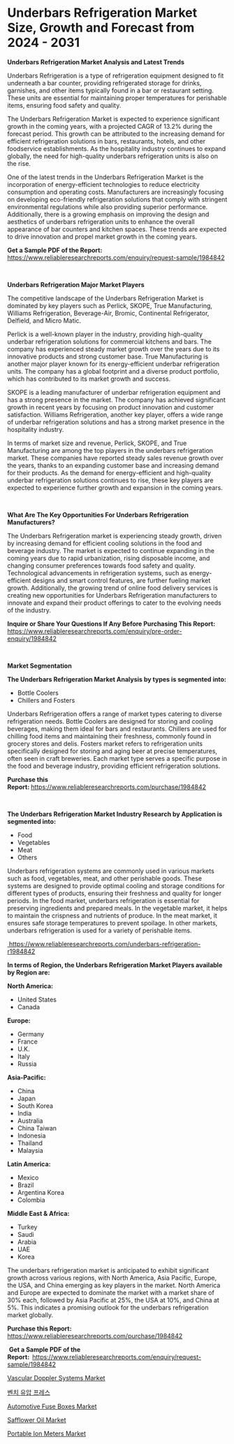 <p><h1>Underbars Refrigeration Market Size, Growth and Forecast from 2024 - 2031</h1></p><p><strong>Underbars Refrigeration Market Analysis and Latest Trends</strong></p>
<p><p>Underbars Refrigeration is a type of refrigeration equipment designed to fit underneath a bar counter, providing refrigerated storage for drinks, garnishes, and other items typically found in a bar or restaurant setting. These units are essential for maintaining proper temperatures for perishable items, ensuring food safety and quality.</p><p>The Underbars Refrigeration Market is expected to experience significant growth in the coming years, with a projected CAGR of 13.2% during the forecast period. This growth can be attributed to the increasing demand for efficient refrigeration solutions in bars, restaurants, hotels, and other foodservice establishments. As the hospitality industry continues to expand globally, the need for high-quality underbars refrigeration units is also on the rise.</p><p>One of the latest trends in the Underbars Refrigeration Market is the incorporation of energy-efficient technologies to reduce electricity consumption and operating costs. Manufacturers are increasingly focusing on developing eco-friendly refrigeration solutions that comply with stringent environmental regulations while also providing superior performance. Additionally, there is a growing emphasis on improving the design and aesthetics of underbars refrigeration units to enhance the overall appearance of bar counters and kitchen spaces. These trends are expected to drive innovation and propel market growth in the coming years.</p></p>
<p><strong>Get a Sample PDF of the Report:&nbsp;</strong> <a href="https://www.reliableresearchreports.com/enquiry/request-sample/1984842">https://www.reliableresearchreports.com/enquiry/request-sample/1984842</a></p>
<p>&nbsp;</p>
<p><strong>Underbars Refrigeration Major Market Players</strong></p>
<p><p>The competitive landscape of the Underbars Refrigeration Market is dominated by key players such as Perlick, SKOPE, True Manufacturing, Williams Refrigeration, Beverage-Air, Bromic, Continental Refrigerator, Delfield, and Micro Matic. </p><p>Perlick is a well-known player in the industry, providing high-quality underbar refrigeration solutions for commercial kitchens and bars. The company has experienced steady market growth over the years due to its innovative products and strong customer base. True Manufacturing is another major player known for its energy-efficient underbar refrigeration units. The company has a global footprint and a diverse product portfolio, which has contributed to its market growth and success.</p><p>SKOPE is a leading manufacturer of underbar refrigeration equipment and has a strong presence in the market. The company has achieved significant growth in recent years by focusing on product innovation and customer satisfaction. Williams Refrigeration, another key player, offers a wide range of underbar refrigeration solutions and has a strong market presence in the hospitality industry.</p><p>In terms of market size and revenue, Perlick, SKOPE, and True Manufacturing are among the top players in the underbars refrigeration market. These companies have reported steady sales revenue growth over the years, thanks to an expanding customer base and increasing demand for their products. As the demand for energy-efficient and high-quality underbar refrigeration solutions continues to rise, these key players are expected to experience further growth and expansion in the coming years.</p></p>
<p>&nbsp;</p>
<p><strong>What Are The Key Opportunities For Underbars Refrigeration Manufacturers?</strong></p>
<p><p>The Underbars Refrigeration market is experiencing steady growth, driven by increasing demand for efficient cooling solutions in the food and beverage industry. The market is expected to continue expanding in the coming years due to rapid urbanization, rising disposable income, and changing consumer preferences towards food safety and quality. Technological advancements in refrigeration systems, such as energy-efficient designs and smart control features, are further fueling market growth. Additionally, the growing trend of online food delivery services is creating new opportunities for Underbars Refrigeration manufacturers to innovate and expand their product offerings to cater to the evolving needs of the industry.</p></p>
<p><strong>Inquire or Share Your Questions If Any Before Purchasing This Report:</strong> <a href="https://www.reliableresearchreports.com/enquiry/pre-order-enquiry/1984842">https://www.reliableresearchreports.com/enquiry/pre-order-enquiry/1984842</a></p>
<p>&nbsp;</p>
<p><strong>Market Segmentation</strong></p>
<p><strong>The Underbars Refrigeration Market Analysis by types is segmented into:</strong></p>
<p><ul><li>Bottle Coolers</li><li>Chillers and Fosters</li></ul></p>
<p><p>Underbars Refrigeration offers a range of market types catering to diverse refrigeration needs. Bottle Coolers are designed for storing and cooling beverages, making them ideal for bars and restaurants. Chillers are used for chilling food items and maintaining their freshness, commonly found in grocery stores and delis. Fosters market refers to refrigeration units specifically designed for storing and aging beer at precise temperatures, often seen in craft breweries. Each market type serves a specific purpose in the food and beverage industry, providing efficient refrigeration solutions.</p></p>
<p><strong>Purchase this Report:&nbsp;</strong><a href="https://www.reliableresearchreports.com/purchase/1984842">https://www.reliableresearchreports.com/purchase/1984842</a></p>
<p>&nbsp;</p>
<p><strong>The Underbars Refrigeration Market Industry Research by Application is segmented into:</strong></p>
<p><ul><li>Food</li><li>Vegetables</li><li>Meat</li><li>Others</li></ul></p>
<p><p>Underbars refrigeration systems are commonly used in various markets such as food, vegetables, meat, and other perishable goods. These systems are designed to provide optimal cooling and storage conditions for different types of products, ensuring their freshness and quality for longer periods. In the food market, underbars refrigeration is essential for preserving ingredients and prepared meals. In the vegetable market, it helps to maintain the crispness and nutrients of produce. In the meat market, it ensures safe storage temperatures to prevent spoilage. In other markets, underbars refrigeration is used for a variety of perishable items.</p></p>
<p><a href="https://www.reliableresearchreports.com/underbars-refrigeration-r1984842">&nbsp;https://www.reliableresearchreports.com/underbars-refrigeration-r1984842</a></p>
<p><strong>In terms of Region, the Underbars Refrigeration Market Players available by Region are:</strong></p>
<p>
    <p> <strong> North America: </strong>
        <ul>
            <li>United States</li>
            <li>Canada</li>
        </ul>
        </p> 
    <p> <strong> Europe: </strong>
        <ul>
            <li>Germany</li>
            <li>France</li>
            <li>U.K.</li>
            <li>Italy</li>
            <li>Russia</li>
        </ul>
        </p> 
    <p> <strong> Asia-Pacific: </strong>
        <ul>
            <li>China</li>
            <li>Japan</li>
            <li>South Korea</li>
            <li>India</li>
            <li>Australia</li>
            <li>China Taiwan</li>
            <li>Indonesia</li>
            <li>Thailand</li>
            <li>Malaysia</li>
        </ul>
        </p> 
    <p> <strong> Latin America: </strong>
        <ul>
            <li>Mexico</li>
            <li>Brazil</li>
            <li>Argentina Korea</li>
            <li>Colombia</li>
        </ul>
        </p> 
    <p> <strong> Middle East & Africa: </strong>
        <ul>
            <li>Turkey</li>
            <li>Saudi</li>
            <li>Arabia</li>
            <li>UAE</li>
            <li>Korea</li>
        </ul>
    </p>
    </p>
<p><p>The underbars refrigeration market is anticipated to exhibit significant growth across various regions, with North America, Asia Pacific, Europe, the USA, and China emerging as key players in the market. North America and Europe are expected to dominate the market with a market share of 30% each, followed by Asia Pacific at 25%, the USA at 10%, and China at 5%. This indicates a promising outlook for the underbars refrigeration market globally.</p></p>
<p><strong>Purchase this Report: </strong><a href="https://www.reliableresearchreports.com/purchase/1984842">https://www.reliableresearchreports.com/purchase/1984842</a></p>
<p>&nbsp;<strong>Get a Sample PDF of the Report:&nbsp;&nbsp;</strong><a href="https://www.reliableresearchreports.com/enquiry/request-sample/1984842">https://www.reliableresearchreports.com/enquiry/request-sample/1984842</a></p>
<p><strong></strong></p>
<p><p><a href="https://www.linkedin.com/pulse/vascular-doppler-systems-market-size-segmentation-trends-growth-reaxf?trackingId=aqYOMq5fRdO3AqckWDwGJA%3D%3D">Vascular Doppler Systems Market</a></p><p><a href="https://github.com/JosefaRice/Market-Research-Report-List-2/blob/main/707741972353.md">벤치 유압 프레스</a></p><p><a href="https://www.linkedin.com/pulse/automotive-fuse-boxes-market-forecast-global-trends-analysis-gbvne?trackingId=b1ZqebkdSHiF85xEZIIUGA%3D%3D">Automotive Fuse Boxes Market</a></p><p><a href="https://medium.com/@aaronschoen2023/safflower-oil-market-report-by-product-type-monounsaturated-safflower-oil-polyunsaturated-8d850a3164ae">Safflower Oil Market</a></p><p><a href="https://github.com/caseyee25/Market-Research-Report-List-1/blob/main/portable-ion-meters-market.md">Portable Ion Meters Market</a></p></p>